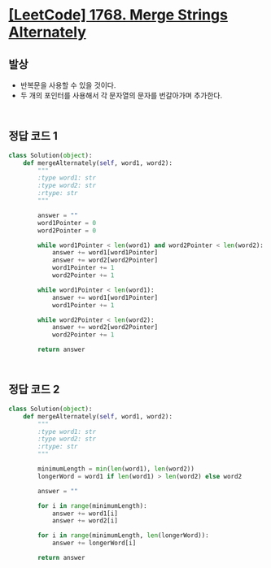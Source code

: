 # [[LeetCode] 1768. Merge Strings Alternately](https://leetcode.com/problems/merge-strings-alternately/)

## 발상

- 반복문을 사용할 수 있을 것이다.
- 두 개의 포인터를 사용해서 각 문자열의 문자를 번갈아가며 추가한다.

## <br>정답 코드 1

```python
class Solution(object):
    def mergeAlternately(self, word1, word2):
        """
        :type word1: str
        :type word2: str
        :rtype: str
        """

        answer = ""
        word1Pointer = 0
        word2Pointer = 0

        while word1Pointer < len(word1) and word2Pointer < len(word2):
            answer += word1[word1Pointer]
            answer += word2[word2Pointer]
            word1Pointer += 1
            word2Pointer += 1

        while word1Pointer < len(word1):
            answer += word1[word1Pointer]
            word1Pointer += 1

        while word2Pointer < len(word2):
            answer += word2[word2Pointer]
            word2Pointer += 1

        return answer
```

## <br>정답 코드 2

```python
class Solution(object):
    def mergeAlternately(self, word1, word2):
        """
        :type word1: str
        :type word2: str
        :rtype: str
        """

        minimumLength = min(len(word1), len(word2))
        longerWord = word1 if len(word1) > len(word2) else word2

        answer = ""

        for i in range(minimumLength):
            answer += word1[i]
            answer += word2[i]

        for i in range(minimumLength, len(longerWord)):
            answer += longerWord[i]

        return answer
```
